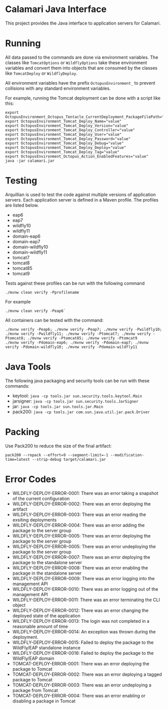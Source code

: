 # Calamari Java Interface

This project provides the Java interface to application servers for Calamari.

# Running

All data passed to the commands are done via environment variables. The classes like `TomcatOptions` or `WildflyOptions`
take these environment variables and convert them into objects that are consumed by the classes like `TomcatDeploy` or
`WildflyDeploy`.  

All environment variables have the prefix `OctopusEnvironment_` to prevent collisions with any standard environment
variables.

For example, running the Tomcat deployment can be done with a script like this:

```
export OctopusEnvironment_Octopus_Tentacle_CurrentDeployment_PackageFilePath="value"
export OctopusEnvironment_Tomcat_Deploy_Name="value"
export OctopusEnvironment_Tomcat_Deploy_Version="value"
export OctopusEnvironment_Tomcat_Deploy_Controller="value"
export OctopusEnvironment_Tomcat_Deploy_User="value"
export OctopusEnvironment_Tomcat_Deploy_Password="value"
export OctopusEnvironment_Tomcat_Deploy_Debug="value"
export OctopusEnvironment_Tomcat_Deploy_Deploy="value"
export OctopusEnvironment_Tomcat_Deploy_Tag="value"
export OctopusEnvironment_Octopus_Action_EnabledFeatures="value"
java -jar calamari.jar
```

# Testing

Arquillian is used to test the code against multiple versions of application servers.
Each application server is defined in a Maven profile. The profiles are listed below.

* eap6
* eap7
* wildfly10
* wildfly11
* domain-eap6
* domain-eap7
* domain-wildfly10
* domain-wildfly11
* tomcat7
* tomcat8
* tomcat85
* tomcat9

Tests against these profiles can be run with the following command

```
./mvnw clean verify -Pprofilename
```

For example

```
./mvnw clean verify -Peap6`
```

All containers can be tested with the command:

```
./mvnw verify -Peap6; ./mvnw verify -Peap7; ./mvnw verify -Pwildfly10; ./mvnw verify -Pwildfly11; ./mvnw verify -Ptomcat7; ./mvnw verify -Ptomcat8; ./mvnw verify -Ptomcat85; ./mvnw verify -Ptomcat9
./mvnw verify -Pdomain-eap6; ./mvnw verify -Pdomain-eap7; ./mvnw verify -Pdomain-wildfly10; ./mvnw verify -Pdomain-wildfly11
```

# Java Tools

The following java packaging and security tools can be run with these commands:

* keytool: ```java -cp tools.jar sun.security.tools.keytool.Main```
* jarsigner: ```java -cp tools.jar sun.security.tools.JarSigner```
* jar: ```java -cp tools.jar sun.tools.jar.Main```
* pack200: ```java -cp tools.jar com.sun.java.util.jar.pack.Driver```

# Packing

Use Pack200 to reduce the size of the final artifact:

```
pack200 --repack --effort=9 --segment-limit=-1 --modification-time=latest --strip-debug target/calamari.jar
```

# Error Codes

* WILDFLY-DEPLOY-ERROR-0001: There was an error taking a snapshot of the current configuration
* WILDFLY-DEPLOY-ERROR-0002: There was an error deploying the artifact
* WILDFLY-DEPLOY-ERROR-0003: There was an error reading the exsiting deployments
* WILDFLY-DEPLOY-ERROR-0004: There was an error adding the package to the server group
* WILDFLY-DEPLOY-ERROR-0005: There was an error deploying the package to the server group
* WILDFLY-DEPLOY-ERROR-0005: There was an error undeploying the package to the server group
* WILDFLY-DEPLOY-ERROR-0007: There was an error deploying the package to the standalone server
* WILDFLY-DEPLOY-ERROR-0008: There was an error enabling the package in the standalone server 
* WILDFLY-DEPLOY-ERROR-0009: There was an error logging into the management API 
* WILDFLY-DEPLOY-ERROR-0010: There was an error logging out of the management API
* WILDFLY-DEPLOY-ERROR-0011: There was an error terminating the CLI object
* WILDFLY-DEPLOY-ERROR-0012: There was an error changing the deployed state of the application
* WILDFLY-DEPLOY-ERROR-0013: The login was not completed in a reasonable amount of time
* WILDFLY-DEPLOY-ERROR-0014: An exception was thrown during the deployment.
* WILDFLY-DEPLOY-ERROR-0015: Failed to deploy the package to the WildFly/EAP standalone instance
* WILDFLY-DEPLOY-ERROR-0016: Failed to deploy the package to the WildFly/EAP domain
* TOMCAT-DEPLOY-ERROR-0001: There was an error deploying the package to Tomcat
* TOMCAT-DEPLOY-ERROR-0002: There was an error deploying a tagged package to Tomcat
* TOMCAT-DEPLOY-ERROR-0003: There was an error undeploying a package from Tomcat
* TOMCAT-DEPLOY-ERROR-0004: There was an error enabling or disabling a package in Tomcat